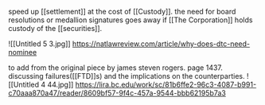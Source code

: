 speed up [[settlement]] at the cost of [[Custody]]. the need for board resolutions or medallion signatures goes away if [[The Corporation]] holds custody of the [[securities]].

![[Untitled 5 3.jpg]]
https://natlawreview.com/article/why-does-dtc-need-nominee

to add from the original piece by james steven rogers. page 1437.
discussing failures([[FTD]]s) and the implications on the counterparties.
![[Untitled 4 44.jpg]]
https://lira.bc.edu/work/sc/81b6ffe2-96c3-4087-b991-c70aaa870a47/reader/8609bf57-9f4c-457a-9544-bbb62195b7a3